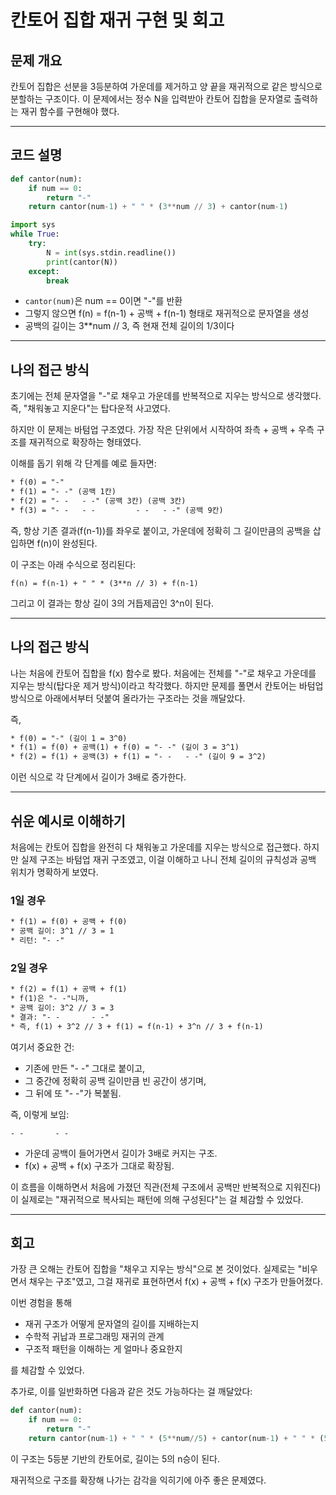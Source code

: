 # 칸토어 집합 재귀 구현 및 회고

## 문제 개요

칸토어 집합은 선분을 3등분하여 가운데를 제거하고 양 끝을 재귀적으로 같은 방식으로 분할하는 구조이다. 이 문제에서는 정수 N을 입력받아 칸토어 집합을 문자열로 출력하는 재귀 함수를 구현해야 했다.

---

## 코드 설명

```python
def cantor(num):
    if num == 0:
        return "-"
    return cantor(num-1) + " " * (3**num // 3) + cantor(num-1)

import sys
while True:
    try:
        N = int(sys.stdin.readline())
        print(cantor(N))
    except:
        break
```

* `cantor(num)`은 num == 0이면 "-"를 반환
* 그렇지 않으면 f(n) = f(n-1) + 공백 + f(n-1) 형태로 재귀적으로 문자열을 생성
* 공백의 길이는 3\*\*num // 3, 즉 현재 전체 길이의 1/3이다

---

## 나의 접근 방식

초기에는 전체 문자열을 "-"로 채우고 가운데를 반복적으로 지우는 방식으로 생각했다. 즉, "채워놓고 지운다"는 탑다운적 사고였다.

하지만 이 문제는 바텀업 구조였다. 가장 작은 단위에서 시작하여 좌측 + 공백 + 우측 구조를 재귀적으로 확장하는 형태였다.

이해를 돕기 위해 각 단계를 예로 들자면:
~~~txt
* f(0) = "-"
* f(1) = "- -" (공백 1칸)
* f(2) = "- -   - -" (공백 3칸) (공백 3칸)
* f(3) = "- -   - -         - -   - -" (공백 9칸)
~~~
즉, 항상 기존 결과(f(n-1))를 좌우로 붙이고, 가운데에 정확히 그 길이만큼의 공백을 삽입하면 f(n)이 완성된다.

이 구조는 아래 수식으로 정리된다:

```
f(n) = f(n-1) + " " * (3**n // 3) + f(n-1)
```

그리고 이 결과는 항상 길이 3의 거듭제곱인 3^n이 된다.

---

## 나의 접근 방식

나는 처음에 칸토어 집합을 f(x) 함수로 봤다. 처음에는 전체를 "-"로 채우고 가운데를 지우는 방식(탑다운 제거 방식)이라고 착각했다. 하지만 문제를 풀면서 칸토어는 바텀업 방식으로 아래에서부터 덧붙여 올라가는 구조라는 것을 깨달았다.

즉,
~~~txt
* f(0) = "-" (길이 1 = 3^0)
* f(1) = f(0) + 공백(1) + f(0) = "- -" (길이 3 = 3^1)
* f(2) = f(1) + 공백(3) + f(1) = "- -   - -" (길이 9 = 3^2)
~~~
이런 식으로 각 단계에서 길이가 3배로 증가한다.

---

## 쉬운 예시로 이해하기

처음에는 칸토어 집합을 완전히 다 채워놓고 가운데를 지우는 방식으로 접근했다. 하지만 실제 구조는 바텀업 재귀 구조였고, 이걸 이해하고 나니 전체 길이의 규칙성과 공백 위치가 명확하게 보였다.

### 1일 경우
~~~txt
* f(1) = f(0) + 공백 + f(0)
* 공백 길이: 3^1 // 3 = 1
* 리턴: "- -"
~~~
### 2일 경우
~~~txt
* f(2) = f(1) + 공백 + f(1)
* f(1)은 "- -"니까,
* 공백 길이: 3^2 // 3 = 3
* 결과: "- -       - -"
* 즉, f(1) + 3^2 // 3 + f(1) = f(n-1) + 3^n // 3 + f(n-1)
~~~
여기서 중요한 건:

* 기존에 만든 "- -" 그대로 붙이고,
* 그 중간에 정확히 공백 길이만큼 빈 공간이 생기며,
* 그 뒤에 또 "- -"가 복붙됨.

즉, 이렇게 보임:

```
- -       - -
```

* 가운데 공백이 들어가면서 길이가 3배로 커지는 구조.
* f(x) + 공백 + f(x) 구조가 그대로 확장됨.

이 흐름을 이해하면서 처음에 가졌던 직관(전체 구조에서 공백만 반복적으로 지워진다)이 실제로는 "재귀적으로 복사되는 패턴에 의해 구성된다"는 걸 체감할 수 있었다.

---

## 회고

가장 큰 오해는 칸토어 집합을 "채우고 지우는 방식"으로 본 것이었다. 실제로는 "비우면서 채우는 구조"였고, 그걸 재귀로 표현하면서 f(x) + 공백 + f(x) 구조가 만들어졌다.

이번 경험을 통해

* 재귀 구조가 어떻게 문자열의 길이를 지배하는지
* 수학적 귀납과 프로그래밍 재귀의 관계
* 구조적 패턴을 이해하는 게 얼마나 중요한지

를 체감할 수 있었다.

추가로, 이를 일반화하면 다음과 같은 것도 가능하다는 걸 깨달았다:

```python
def cantor(num):
    if num == 0:
        return "-"
    return cantor(num-1) + " " * (5**num//5) + cantor(num-1) + " " * (5**num//5) + cantor(num-1)
```

이 구조는 5등분 기반의 칸토어로, 길이는 5의 n승이 된다.

재귀적으로 구조를 확장해 나가는 감각을 익히기에 아주 좋은 문제였다.
